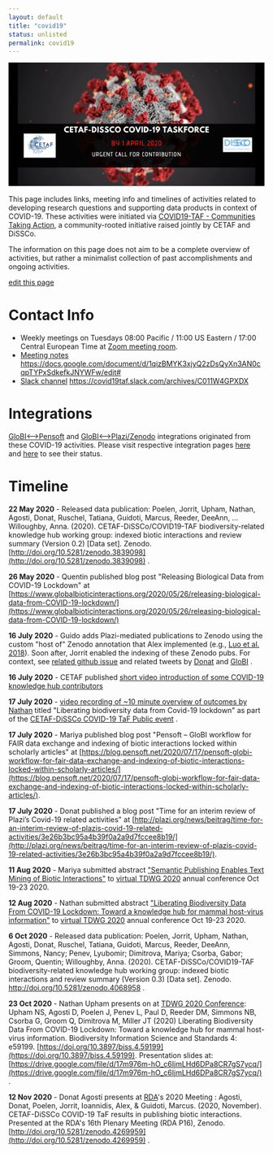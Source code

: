 ```yaml
---
layout: default
title: "covid19"
status: unlisted
permalink: covid19
---
```


<div class="figure figure-globi right">
<a href="https://cetaf.org/covid19-taf-communities-taking-action"><img src="/assets/cetaf-dissco-covid.png"/></a>
</div>

This page includes links, meeting info and timelines of activities related to developing research questions and supporting data products in context of COVID-19. These activities were initiated via [COVID19-TAF - Communities Taking Action](https://cetaf.org/covid19-taf-communities-taking-action), a community-rooted initiative raised jointly by CETAF and DiSSCo.  

The information on this page does not aim to be a complete overview of activities, but rather a minimalist collection of past accomplishments and ongoing activities. 

[edit this page](https://github.com/globalbioticinteractions/globalbioticinteractions.github.io/edit/master/covid19/index.md) 

# Contact Info

 * Weekly meetings on Tuesdays 08:00 Pacific / 11:00 US Eastern / 17:00 Central European Time at [Zoom meeting room](https://asu.zoom.us/j/7588563077?pwd=NHV2RmlKMDh6cHFwWG53aVM1dlluZz09). 
 * [Meeting notes](https://docs.google.com/document/d/1qizBMYK3xjyQ2zDsQyXn3AN0cqpTYPxSdkefkJNYWFw/edit#) https://docs.google.com/document/d/1qizBMYK3xjyQ2zDsQyXn3AN0cqpTYPxSdkefkJNYWFw/edit# 
 * [Slack channel](https://covid19taf.slack.com/archives/C011W4GPXDX) https://covid19taf.slack.com/archives/C011W4GPXDX

# Integrations

[GloBI<-->Pensoft](/pensoft) and [GloBI<-->Plazi/Zenodo](/plazi-zenodo) integrations originated from these COVID-19 activities. Please visit respective integration pages [here](/pensoft) and [here](/plazi-zenodo) to see their status.   

# Timeline

**22 May 2020** - Released data publication: Poelen, Jorrit, Upham, Nathan, Agosti, Donat, Ruschel, Tatiana, Guidoti, Marcus, Reeder, DeeAnn, … Willoughby, Anna. (2020). CETAF-DiSSCo/COVID19-TAF biodiversity-related knowledge hub working group: indexed biotic interactions and review summary (Version 0.2) [Data set]. Zenodo. [http://doi.org/10.5281/zenodo.3839098](http://doi.org/10.5281/zenodo.3839098) . 

**26 May 2020** - Quentin published blog post "Releasing Biological Data from COVID-19 Lockdown" at [https://www.globalbioticinteractions.org/2020/05/26/releasing-biological-data-from-COVID-19-lockdown/](https://www.globalbioticinteractions.org/2020/05/26/releasing-biological-data-from-COVID-19-lockdown/)

**16 July 2020** - Guido adds Plazi-mediated publications to Zenodo using the custom "host of" Zenodo annotation that Alex implemented (e.g., [Luo et al. 2018](https://zenodo.org/record/3948922)). Soon after, Jorrit enabled the indexing of these Zenodo pubs. For context, see [related github issue](https://github.com/globalbioticinteractions/globalbioticinteractions/issues/488#issuecomment-658277871) and related tweets by [Donat](https://twitter.com/myrmoteras/status/1284123656138960898) and [GloBI](https://twitter.com/GlobalBiotic/status/1284171977662410754) .

**16 July 2020** - CETAF published [short video introduction of some COVID-19 knowledge hub contributors](https://www.youtube.com/watch?v=60KMgjqhP-E) 

**17 July 2020** - [video recording of ~10 minute overview of outcomes by Nathan](https://www.youtube.com/watch?v=Gnywe5hiMLU&amp;feature=youtu.be&amp;t=4622) titled "Liberating biodiversity data from Covid-19 lockdown" as part of the [CETAF-DiSSCo COVID-19 TaF Public event](https://www.dissco.eu/the-cetaf-dissco-covid-19-taskforce-reports/) .

**17 July 2020** - Mariya published blog post "Pensoft – GloBI workflow for FAIR data exchange and indexing of biotic interactions locked within scholarly articles" at [https://blog.pensoft.net/2020/07/17/pensoft-globi-workflow-for-fair-data-exchange-and-indexing-of-biotic-interactions-locked-within-scholarly-articles/](https://blog.pensoft.net/2020/07/17/pensoft-globi-workflow-for-fair-data-exchange-and-indexing-of-biotic-interactions-locked-within-scholarly-articles/).

**17 July 2020** - Donat published a blog post "Time for an interim review of Plazi’s Covid-19 related activities" at [http://plazi.org/news/beitrag/time-for-an-interim-review-of-plazis-covid-19-related-activities/3e26b3bc95a4b39f0a2a9d7fccee8b19/](http://plazi.org/news/beitrag/time-for-an-interim-review-of-plazis-covid-19-related-activities/3e26b3bc95a4b39f0a2a9d7fccee8b19/).

**11 Aug 2020** - Mariya submitted abstract ["Semantic Publishing Enables Text Mining of Biotic Interactions"](/pensoft/tdwg2020-semantic-publishing.pdf) to [virtual TDWG 2020](https://www.tdwg.org/conferences/2020/) annual conference Oct 19-23 2020.

**12 Aug 2020** - Nathan submitted abstract ["Liberating Biodiversity Data From COVID-19 Lockdown: Toward a knowledge hub for mammal host-virus information"](./tdwg2020-abstract.pdf) to [virtual TDWG 2020](https://www.tdwg.org/conferences/2020/) annual conference Oct 19-23 2020. 

**6 Oct 2020** - Released data publication: Poelen, Jorrit, Upham, Nathan, Agosti, Donat, Ruschel, Tatiana, Guidoti, Marcus, Reeder, DeeAnn, Simmons, Nancy; Penev, Lyubomir; Dimitrova, Mariya; Csorba, Gabor; Groom, Quentin; Willoughby, Anna. (2020). CETAF-DiSSCo/COVID19-TAF biodiversity-related knowledge hub working group: indexed biotic interactions and review summary (Version 0.3) [Data set]. Zenodo. http://doi.org/10.5281/zenodo.4068958 .

**23 Oct 2020** - Nathan Upham presents on at [TDWG 2020 Conference](https://www.tdwg.org/conferences/2020/): Upham NS, Agosti D, Poelen J, Penev L, Paul D, Reeder DM, Simmons NB, Csorba G, Groom Q, Dimitrova M, Miller JT (2020) Liberating Biodiversity Data From COVID-19 Lockdown: Toward a knowledge hub for mammal host-virus information. Biodiversity Information Science and Standards 4: e59199. [https://doi.org/10.3897/biss.4.59199](https://doi.org/10.3897/biss.4.59199). Presentation slides at: [https://drive.google.com/file/d/17m976m-hO_c6IjmLHd6DPa8CR7gS7ycq/](https://drive.google.com/file/d/17m976m-hO_c6IjmLHd6DPa8CR7gS7ycq/) . 

**12 Nov 2020** - Donat Agosti presents at [RDA](https://www.rd-alliance.org/)'s 2020 Meeting : Agosti, Donat, Poelen, Jorrit, Ioannidis, Alex, & Guidoti, Marcus. (2020, November). CETAF-DiSSCo COVID-19 TaF results in publishing biotic interactions. Presented at the RDA's 16th Plenary Meeting (RDA P16), Zenodo. [http://doi.org/10.5281/zenodo.4269959](http://doi.org/10.5281/zenodo.4269959) .

